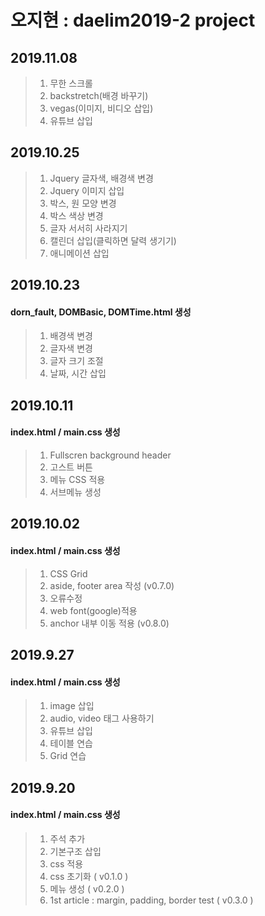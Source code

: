 # 오지현 : daelim2019-2 project
## 2019.11.08
> 1. 무한 스크롤
> 2. backstretch(배경 바꾸기)
> 3. vegas(이미지, 비디오 삽입)
> 4. 유튜브 삽입
## 2019.10.25
> 1. Jquery 글자색, 배경색 변경
> 2. Jquery 이미지 삽입
> 3. 박스, 원 모양 변경
> 4. 박스 색상 변경
> 5. 글자 서서히 사라지기
> 6. 캘린더 삽입(클릭하면 달력 생기기)
> 7. 애니메이션 삽입

## 2019.10.23
#### dorn_fault, DOMBasic, DOMTime.html 생성
> 1. 배경색 변경
> 2. 글자색 변경
> 3. 글자 크기 조절
> 4. 날짜, 시간 삽입

## 2019.10.11
#### index.html / main.css 생성
> 1. Fullscren background header
> 2. 고스트 버튼
> 3. 메뉴 CSS 적용
> 4. 서브메뉴 생성

## 2019.10.02
#### index.html / main.css 생성
> 1. CSS Grid
> 2. aside, footer area 작성 (v0.7.0)
> 3. 오류수정
> 4. web font(google)적용
> 5. anchor 내부 이동 적용 (v0.8.0)

## 2019.9.27
#### index.html / main.css 생성
> 1. image 삽입
> 2. audio, video 태그 사용하기
> 3. 유튜브 삽입
> 4. 테이블 연습
> 5. Grid 연습

## 2019.9.20 
#### index.html / main.css 생성
> 1. 주석 추가
> 2. 기본구조 삽입
> 3. css 적용
> 4. css 초기화 ( v0.1.0 )
> 5. 메뉴 생성 ( v0.2.0 )
> 6. 1st article : margin, padding, border test ( v0.3.0 )
